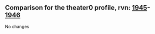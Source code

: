 ## Comparison for the theater0 profile, rvn: [1945](https://github.com/PRO100KatYT/FortniteProfileRevisions/tree/main/profiles/theater0/1945%20theater0.json)-[1946](https://github.com/PRO100KatYT/FortniteProfileRevisions/tree/main/profiles/theater0/1946%20theater0.json)

No changes
